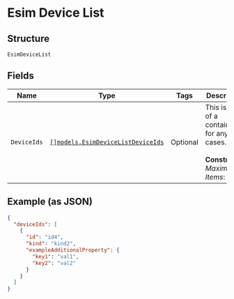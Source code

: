 
# Esim Device List

## Structure

`EsimDeviceList`

## Fields

| Name | Type | Tags | Description |
|  --- | --- | --- | --- |
| `DeviceIds` | [`[]models.EsimDeviceListDeviceIds`](../../doc/models/containers/esim-device-list-device-ids.md) | Optional | This is Array of a container for any-of cases.<br><br>**Constraints**: *Maximum Items*: `100` |

## Example (as JSON)

```json
{
  "deviceIds": [
    {
      "id": "id4",
      "kind": "kind2",
      "exampleAdditionalProperty": {
        "key1": "val1",
        "key2": "val2"
      }
    }
  ]
}
```

